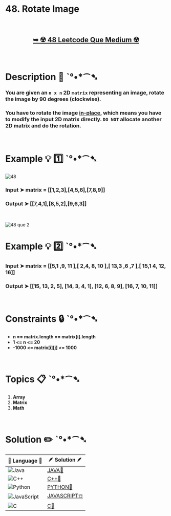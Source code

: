 # 48. Rotate Image


</br>

<h2 align="center"> 

<a href="https://leetcode.com/problems/rotate-image/description/"><strong>➥ ☢️ 48 Leetcode Que Medium ☢️ </strong></a>
</h2>

</br> 

# Description 📜 ˋ°•*⁀➷

### You are given an `n x n` 2D `matrix` representing an image, rotate the image by 90 degrees (clockwise).

### You have to rotate the image [in-place](https://en.wikipedia.org/wiki/In-place_algorithm), which means you have to modify the input 2D matrix directly. `DO NOT` allocate another 2D matrix and do the rotation.

 
</br>

# Example 💡 1️⃣ ˋ°•*⁀➷

![48](https://github.com/Prakhar-002/LEETCODE/assets/136890202/3d5567eb-8023-4c6f-8aa9-e4c5f243fc2b)

  ### Input ➤  matrix = [[1,2,3],[4,5,6],[7,8,9]]

  ### Output  ➤  [[7,4,1],[8,5,2],[9,6,3]]

</br>

![48 que 2](https://github.com/Prakhar-002/LEETCODE/assets/136890202/5ee0e6e1-93ed-476c-a17c-627825db60f1)

# Example 💡 2️⃣ ˋ°•*⁀➷

  ### Input ➤ matrix = [[5,1 ,9, 11 ],[ 2,4, 8, 10 ],[ 13,3 ,6 ,7 ],[ 15,1 4, 12, 16]]

  ### Output  ➤ [[15, 13, 2, 5], [14, 3, 4, 1], [12, 6, 8, 9], [16, 7, 10, 11]]

</br>

# Constraints 🔒 ˋ°•*⁀➷

- **n == matrix.length == matrix[i].length**
- **1 <= n <= 20**
- **-1000 <= matrix[i][j] <= 1000**

</br>

# Topics 📋 ˋ°•*⁀➷

1. **Array**
2. **Matrix**
3. **Math**


</br>

# Solution ✏️ ˋ°•*⁀➷

| 📒 Language 📒  | 🪶 Solution 🪶 |
| ------------- | ------------- |
|  ![Java](https://img.shields.io/badge/java-%23ED8B00.svg?style=for-the-badge&logo=openjdk&logoColor=white)  | [JAVA🍁](https://github.com/Prakhar-002/LEETCODE/blob/main/%F0%9F%8E%AD%20LEVEL%20wise%20que%20with%20solution%20%F0%9F%8E%AF/%E2%98%A2%EF%B8%8F%20Medium%2048.%20Rotate%20Image%20%E2%98%83%EF%B8%8F%20%F0%9F%8D%81%20%F0%9F%8D%B0%20%F0%9F%8E%B2%20%F0%9F%92%96/%F0%9F%8D%81JAVA_48_RotateImage.java) |
|  ![C++](https://img.shields.io/badge/c++-%2300599C.svg?style=for-the-badge&logo=c%2B%2B&logoColor=white)  | [C++🎲](https://github.com/Prakhar-002/LEETCODE/blob/main/%F0%9F%8E%AD%20LEVEL%20wise%20que%20with%20solution%20%F0%9F%8E%AF/%E2%98%A2%EF%B8%8F%20Medium%2048.%20Rotate%20Image%20%E2%98%83%EF%B8%8F%20%F0%9F%8D%81%20%F0%9F%8D%B0%20%F0%9F%8E%B2%20%F0%9F%92%96/%F0%9F%8E%B2CPP_48_RotateImage.cpp)  |
|  ![Python](https://img.shields.io/badge/python-3670A0?style=for-the-badge&logo=python&logoColor=ffdd54)    | [PYTHON🍰](https://github.com/Prakhar-002/LEETCODE/blob/main/%F0%9F%8E%AD%20LEVEL%20wise%20que%20with%20solution%20%F0%9F%8E%AF/%E2%98%A2%EF%B8%8F%20Medium%2048.%20Rotate%20Image%20%E2%98%83%EF%B8%8F%20%F0%9F%8D%81%20%F0%9F%8D%B0%20%F0%9F%8E%B2%20%F0%9F%92%96/%F0%9F%8D%B0PYTHON_48_RotateImage.py) |
| ![JavaScript](https://img.shields.io/badge/javascript-%23323330.svg?style=for-the-badge&logo=javascript&logoColor=%23F7DF1E)   | [JAVASCRIPT☃️](https://github.com/Prakhar-002/LEETCODE/blob/main/%F0%9F%8E%AD%20LEVEL%20wise%20que%20with%20solution%20%F0%9F%8E%AF/%E2%98%A2%EF%B8%8F%20Medium%2048.%20Rotate%20Image%20%E2%98%83%EF%B8%8F%20%F0%9F%8D%81%20%F0%9F%8D%B0%20%F0%9F%8E%B2%20%F0%9F%92%96/%E2%98%83%EF%B8%8FJAVASCRIPT_48_RotateImage.js) |
|   ![C](https://img.shields.io/badge/c-%2300599C.svg?style=for-the-badge&logo=c&logoColor=white)   | [C💖](https://github.com/Prakhar-002/LEETCODE/blob/main/%F0%9F%8E%AD%20LEVEL%20wise%20que%20with%20solution%20%F0%9F%8E%AF/%E2%98%A2%EF%B8%8F%20Medium%2048.%20Rotate%20Image%20%E2%98%83%EF%B8%8F%20%F0%9F%8D%81%20%F0%9F%8D%B0%20%F0%9F%8E%B2%20%F0%9F%92%96/%F0%9F%92%96C_48_RotateImage.c)  |


